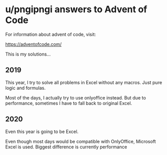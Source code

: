 u/pngipngi answers to Advent of Code
====================================

For information about advent of code, visit:

https://adventofcode.com/

This is my solutions...

2019
----

This year, I try to solve all problems in Excel without any macros. Just pure
logic and formulas.

Most of the days, I actually try to use onlyoffice instead. But due to
performance, sometimes I have to fall back to original Excel.

2020
----

Even this year is going to be Excel.

Even though most days would be compatible with OnlyOffice, Microsoft Excel is used. Biggest difference is currently performance